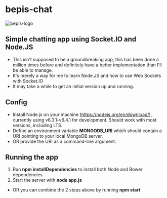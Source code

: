# bepis-chat
![bepis-logo](http://ih0.redbubble.net/image.207066066.3353/fc,550x550,white.jpg)

## Simple chatting app using Socket.IO and Node.JS

* This isn't supposed to be a groundbreaking app, this has been done a million times before and definitely have a better implementation than I'll be able to manage.
* It's merely a way for me to learn Node.JS and how to use Web Sockets with Socket.IO
* It may take a while to get an initial version up and running.

## Config

* Install Node.js on your machine (https://nodejs.org/en/download/), currently using v6.3.1-v6.4.1 for development.
  Should work with most versions, including LTS.
* Define an environment variable **MONGODB_URI** which should contain a URI pointing to your local MongoDB server.
* OR provide the URI as a command-line argument.

## Running the app

1. Run **npm installDependencies** to install both Node and Bower dependencies
2. Start the server with **node app.js**

* OR you can combine the 2 steps above by running **npm start**
